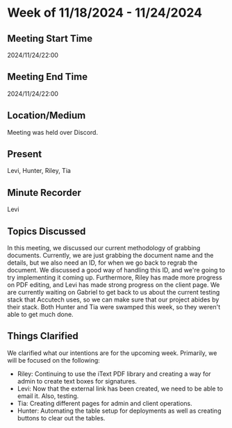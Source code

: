 # Week of 11/18/2024 - 11/24/2024

## Meeting Start Time

2024/11/24/22:00

## Meeting End Time

2024/11/24/22:00

## Location/Medium

Meeting was held over Discord.

## Present

Levi, Hunter, Riley, Tia

## Minute Recorder

Levi

## Topics Discussed

In this meeting, we discussed our current methodology of grabbing documents. Currently, we are just grabbing the document 
name and the details, but we also need an ID, for when we go back to regrab the document. We discussed a good way of handling
this ID, and we're going to try implementing it coming up. Furthermore, Riley has made more progress on PDF editing, and Levi
has made strong progress on the client page. We are currently waiting on Gabriel to get back to us about the current testing
stack that Accutech uses, so we can make sure that our project abides by their stack. Both Hunter and Tia were swamped this week,
so they weren't able to get much done.

## Things Clarified

We clarified what our intentions are for the upcoming week. Primarily, we will be focused on the following:
- Riley: Continuing to use the iText PDF library and creating a way for admin to create text boxes for signatures.
- Levi: Now that the external link has been created, we need to be able to email it. Also, testing.
- Tia: Creating different pages for admin and client operations.
- Hunter: Automating the table setup for deployments as well as creating buttons to clear out the tables.

